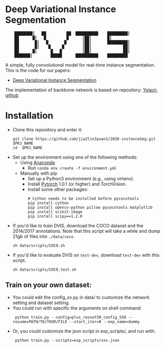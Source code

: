 # Deep Variational Instance Segmentation 
```
    ████████║   ██         ██  ██████████    █████████║
    ██      █║   █         █      ║██║       █║
    ██       █║   █       █       ║██║       █████████║
    ██       █║    █     █        ║██║              ██║
    ██      █║      █   █         ║██║              ██║
    ███████║        █████      ██████████    █████████

```

A simple, fully convolutional model for real-time instance segmentation. This is the code for our papers:
 - [Deep Variational Instance Segmentation](https://arxiv.org/abs/2007.11576)

The implementation of backbone network is based on repository: [Yolact-github](https://github.com/dbolya/yolact)

# Installation
 - Clone this repository and enter it:
   ```Shell
   git clone https://github.com/jia2lin3yuan1/2020-instanceSeg.git $PRJ_NAME
   cd  $PRJ_NAME
   ```
 - Set up the environment using one of the following methods:
   - Using [Anaconda](https://www.anaconda.com/distribution/)
     - Run `conda env create -f environment.yml`
   - Manually with pip
     - Set up a Python3 environment (e.g., using virtenv).
     - Install [Pytorch](http://pytorch.org/) 1.0.1 (or higher) and TorchVision.
     - Install some other packages:
       ```Shell
       # Cython needs to be installed before pycocotools
       pip install cython
       pip install opencv-python pillow pycocotools matplotlib 
       pip install scikit-image
       pip install scipy==1.2.0
       ```
 - If you'd like to train DVIS, download the COCO dataset and the 2014/2017 annotations. 
   Note that this script will take a while and dump 21gb of files into `./data/coco`.
   ```Shell
   sh data/scripts/COCO.sh
   ```
 - If you'd like to evaluate DVIS on `test-dev`, download `test-dev` with this script.
   ```Shell
   sh data/scripts/COCO_test.sh
   ```

## Train on your own dataset:
 - You could edit the config_xx.py in data/ to customize the network setting and dataset setting.
 - You could run with specific the arguments on shell command:
   ```Shell
    python train.py --config=plus_resnet50_config_550 --resume=PATH/TO/YOUR/FILE --start_iter=0 --exp_name=dummy     
   ```
 - Or, you could customize the json script in exp_scripts/, and run with:
   ```Shell
    python train.py --scripts=exp_scripts/xxx.json
   ```

